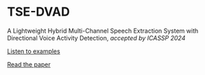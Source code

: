 # TSE-DVAD
A Lightweight Hybrid Multi-Channel Speech Extraction System with Directional Voice Activity Detection, *accepted by ICASSP 2024*

[Listen to examples](https://fab0504.github.io/TSE-DVAD/)

[Read the paper](https://ieeexplore.ieee.org/abstract/document/10445953)
